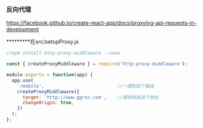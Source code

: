 ### 反向代理
https://facebook.github.io/create-react-app/docs/proxying-api-requests-in-development

*********在src/setupProxy.js
```js
//npm install http-proxy-middleware --save

const { createProxyMiddleware } = require('http-proxy-middleware');

module.exports = function(app) {
  app.use(
    '/mobile',                           //一遇到这个路由
    createProxyMiddleware({
      target: 'http://www.ggrsc.com',    //就目标到这个地址
      changeOrigin: true,
    })
  );
};
```